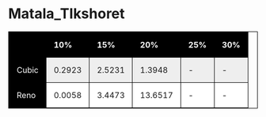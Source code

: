 # Matala_TIkshoret
<style>
table {
  width:100%;
}
table, th, td {
  border: 1px solid black;
  border-collapse: collapse;
}
th, td {
  padding: 15px;
  text-align: left;
}
#t01 tr:nth-child(even) {
  background-color: #eee;
}
#t01 tr:nth-child(odd) {
 background-color: #fff;
}
#t01 th {
  background-color: black;
  color: white;
}
</style>
<table id="t01">
  <tr>
      <th></th>
    <th>10%</th>
    <th>15%</th> 
    <th>20%</th>
    <th>25%</th> 
    <th>30%</th>
  </tr>
  <tr>
    <td style="background-color:black;color:white;">Cubic</td>
    <td>0.2923</td>
    <td>2.5231</td>
        <td>1.3948</td>
    <td>-</td>
    <td>-</td>

  </tr>
  <tr>
    <td style="background-color:black;color:white;">Reno</td>
    <td>0.0058</td>
    <td>3.4473</td>
    <td>13.6517</td>
    <td>-</td>
    <td>-</td>

  </tr>
